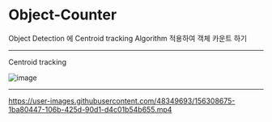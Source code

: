 # Object-Counter

Object Detection 에 Centroid tracking Algorithm 적용하여 객체 카운트 하기

---
Centroid tracking

![image](https://user-images.githubusercontent.com/48349693/156309101-94d50bdc-8fa4-4cc3-b827-444816178766.png)

---

https://user-images.githubusercontent.com/48349693/156308675-1ba80447-106b-425d-90d1-d4c01b54b655.mp4

